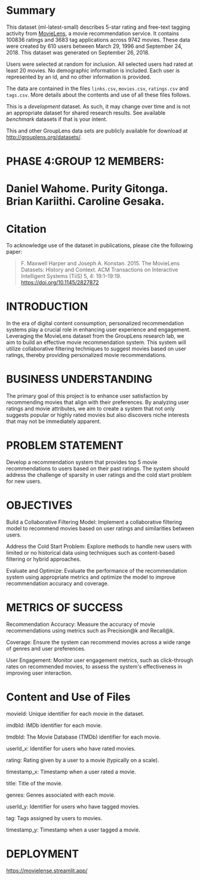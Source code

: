 Summary
=======

This dataset (ml-latest-small) describes 5-star rating and free-text tagging activity from [MovieLens](http://movielens.org), a movie recommendation service. It contains 100836 ratings and 3683 tag applications across 9742 movies. These data were created by 610 users between March 29, 1996 and September 24, 2018. This dataset was generated on September 26, 2018.

Users were selected at random for inclusion. All selected users had rated at least 20 movies. No demographic information is included. Each user is represented by an id, and no other information is provided.

The data are contained in the files `links.csv`, `movies.csv`, `ratings.csv` and `tags.csv`. More details about the contents and use of all these files follows.

This is a *development* dataset. As such, it may change over time and is not an appropriate dataset for shared research results. See available *benchmark* datasets if that is your intent.

This and other GroupLens data sets are publicly available for download at <http://grouplens.org/datasets/>.

PHASE 4:GROUP 12 MEMBERS:
=============

Daniel Wahome.
Purity Gitonga.
Brian Kariithi.
Caroline Gesaka.
=============

Citation
========

To acknowledge use of the dataset in publications, please cite the following paper:

> F. Maxwell Harper and Joseph A. Konstan. 2015. The MovieLens Datasets: History and Context. ACM Transactions on Interactive Intelligent Systems (TiiS) 5, 4: 19:1–19:19. <https://doi.org/10.1145/2827872>

INTRODUCTION
=============

In the era of digital content consumption, personalized recommendation systems play a crucial role in enhancing user experience and engagement. Leveraging the MovieLens dataset from the GroupLens research lab, we aim to build an effective movie recommendation system. This system will utilize collaborative filtering techniques to suggest movies based on user ratings, thereby providing personalized movie recommendations.

BUSINESS UNDERSTANDING
========

The primary goal of this project is to enhance user satisfaction by recommending movies that align with their preferences. By analyzing user ratings and movie attributes, we aim to create a system that not only suggests popular or highly rated movies but also discovers niche interests that may not be immediately apparent.

PROBLEM STATEMENT
========

Develop a recommendation system that provides top 5 movie recommendations to users based on their past ratings. The system should address the challenge of sparsity in user ratings and the cold start problem for new users.

OBJECTIVES
========

Build a Collaborative Filtering Model: Implement a collaborative filtering model to recommend movies based on user ratings and similarities between users.

Address the Cold Start Problem: Explore methods to handle new users with limited or no historical data using techniques such as content-based filtering or hybrid approaches.

Evaluate and Optimize: Evaluate the performance of the recommendation system using appropriate metrics and optimize the model to improve recommendation accuracy and coverage.

METRICS OF SUCCESS
========
Recommendation Accuracy: Measure the accuracy of movie recommendations using metrics such as Precision@k and Recall@k.

Coverage: Ensure the system can recommend movies across a wide range of genres and user preferences.

User Engagement: Monitor user engagement metrics, such as click-through rates on recommended movies, to assess the system's effectiveness in improving user interaction.


Content and Use of Files
========================
movieId: Unique identifier for each movie in the dataset.

imdbId: IMDb identifier for each movie.

tmdbId: The Movie Database (TMDb) identifier for each movie.

userId_x: Identifier for users who have rated movies.

rating: Rating given by a user to a movie (typically on a scale).

timestamp_x: Timestamp when a user rated a movie.

title: Title of the movie.

genres: Genres associated with each movie.

userId_y: Identifier for users who have tagged movies.

tag: Tags assigned by users to movies.

timestamp_y: Timestamp when a user tagged a movie.


DEPLOYMENT
========================
https://movielense.streamlit.app/
